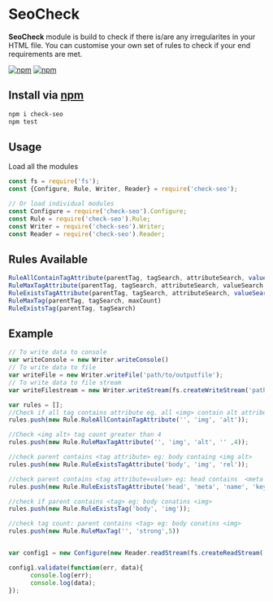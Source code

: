 # SeoCheck

**SeoCheck** module is build to check if there is/are any irregularites in your HTML file. You can customise your own set of rules to check if your end requirements are met.

[![npm](https://img.shields.io/badge/npm-v6.0.1-brightgreen.svg)](https://npmjs.com/package/check-seo)
[![npm](https://img.shields.io/badge/node-8.5.0-orange.svg)](https://npmjs.com/package/check-seo)

## Install via [npm](https://npmjs.com)

```sh
npm i check-seo
npm test
```

## Usage

Load all the modules

```javascript
const fs = require('fs');
const {Configure, Rule, Writer, Reader} = require('check-seo');

// Or load individual modules 
const Configure = require('check-seo').Configure;
const Rule = require('check-seo').Rule;
const Writer = require('check-seo').Writer;
const Reader = require('check-seo').Reader;
```

## Rules Available

```javascript
RuleAllContainTagAttribute(parentTag, tagSearch, attributeSearch, valueSearch(optional))
RuleMaxTagAttribute(parentTag, tagSearch, attributeSearch, valueSearch or '', maxCount)
RuleExistsTagAttribute(parentTag, tagSearch, attributeSearch, valueSearch(optional))
RuleMaxTag(parentTag, tagSearch, maxCount)
RuleExistsTag(parentTag, tagSearch)
```

## Example

```javascript
// To write data to console 
var writeConsole = new Writer.writeConsole()
// To write data to file
var writeFile = new Writer.writeFile('path/to/outputfile');
// To write data to file stream
var writeFilestream = new Writer.writeStream(fs.createWriteStream('path/to/outputfile'));

var rules = [];
//Check if all tag contains attribute eg. all <img> contain alt attribute
rules.push(new Rule.RuleAllContainTagAttribute('', 'img', 'alt'));

//Check <img alt> tag count greater than 4 
rules.push(new Rule.RuleMaxTagAttribute('', 'img', 'alt', '' ,4));

//check parent contains <tag attribute> eg: body containg <img alt>
rules.push(new Rule.RuleExistsTagAttribute('body', 'img', 'rel'));

//check parent contains <tag attribute=value> eg: head contains  <meta name="keywords">
rules.push(new Rule.RuleExistsTagAttribute('head', 'meta', 'name', 'keywords'));

//check if parent contains <tag> eg: body conatins <img>
rules.push(new Rule.RuleExistsTag('body', 'img'));

//check tag count: parent contains <tag> eg: body conatins <img>
rules.push(new Rule.RuleMaxTag('', 'strong',5))


var config1 = new Configure(new Reader.readStream(fs.createReadStream('./test/image.html')), writeConsole, rules);

config1.validate(function(err, data){
      console.log(err);
      console.log(data);
});

```
